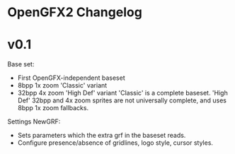 # OpenGFX2 Changelog

# v0.1
Base set:
* First OpenGFX-independent baseset
* 8bpp 1x zoom 'Classic' variant
* 32bpp 4x zoom 'High Def' variant
'Classic' is a complete baseset. 'High Def' 32bpp and 4x zoom sprites are not universally complete, and uses 8bpp 1x zoom fallbacks.

Settings NewGRF:
* Sets parameters which the extra grf in the baseset reads.
* Configure presence/absence of gridlines, logo style, cursor styles.
